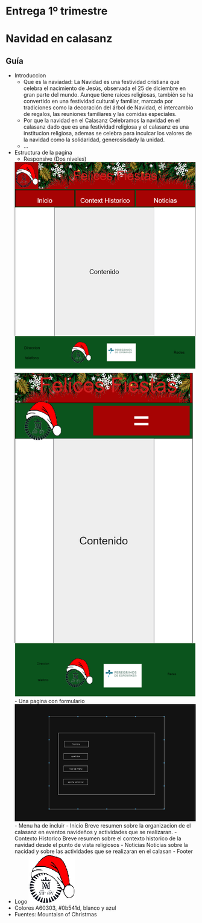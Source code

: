 # Entrega 1º trimestre
# Navidad en calasanz

## Guía
- Introduccion
    - Que es la naviadad:
        La Navidad es una festividad cristiana que celebra el nacimiento de Jesús, observada el 25 de diciembre en gran parte del mundo. Aunque tiene raíces religiosas, también se ha convertido en una festividad cultural y familiar, marcada por tradiciones como la decoración del árbol de Navidad, el intercambio de regalos, las reuniones familiares y las comidas especiales.
    - Por que la navidad en el Calasanz
        Celebramos la navidad en el calasanz dado que es una festividad religiosa y el calasanz es una institucion religiosa, ademas se celebra para inculcar los valores de la navidad como la solidaridad, generosisdady la unidad.
    - ...
- Estructura de la pagina
    - Responsive (Dos niveles)
    <img src="./img/paginaPrincipal.png">
    <img src="./img/paginaPrincipalMovil.png">
    - Una pagina con formulario
    <img src="./img/image-2.png">
    - Menu ha de incluir
        - Inicio
        Breve resumen sobre la organizacion de el calasanz en eventos navideños y actividades que se realizaran.
        - Contexto Historico
        Breve resumen sobre el contexto historico de la navidad desde el punto de vista religiosos
        - Noticias
        Noticias sobre la nacidad y sobre las actividades que se realizaran en el calasan
    - Footer
- Logo
    <img src="./img/logo-calasanz-navidad.png">
- Colores
    A60303, #0b541d, blanco y azul
- Fuentes: Mountaisn of Christmas